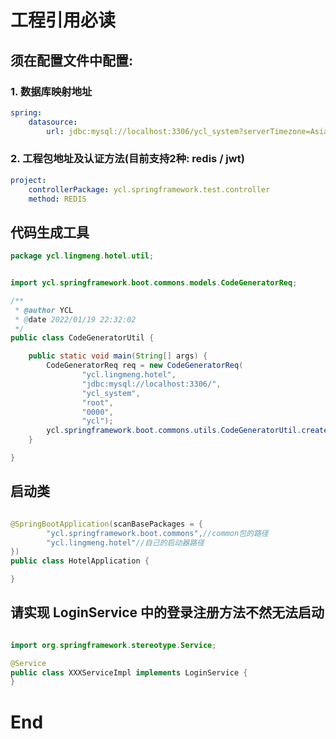 # 工程引用必读

## 须在配置文件中配置:

### 1. 数据库映射地址

~~~yaml
spring:
    datasource:
        url: jdbc:mysql://localhost:3306/ycl_system?serverTimezone=Asia/Shanghai&useUnicode=true&characterEncoding=utf-8&zeroDateTimeBehavior=convertToNull&transformedBitIsBoolean=true&allowMultiQueries=true
~~~

### 2. 工程包地址及认证方法(目前支持2种: redis / jwt)

~~~yaml
project:
    controllerPackage: ycl.springframework.test.controller
    method: REDIS
~~~


## 代码生成工具

~~~java
package ycl.lingmeng.hotel.util;


import ycl.springframework.boot.commons.models.CodeGeneratorReq;

/**
 * @author YCL
 * @date 2022/01/19 22:32:02
 */
public class CodeGeneratorUtil {

	public static void main(String[] args) {
		CodeGeneratorReq req = new CodeGeneratorReq(
				"ycl.lingmeng.hotel",
				"jdbc:mysql://localhost:3306/",
				"ycl_system",
				"root",
				"0000",
				"ycl");
		ycl.springframework.boot.commons.utils.CodeGeneratorUtil.create(req);
	}

}
~~~

## 启动类

~~~java

@SpringBootApplication(scanBasePackages = {
		"ycl.springframework.boot.commons",//common包的路径
		"ycl.lingmeng.hotel"//自己的启动器路径
})
public class HotelApplication {

}

~~~

## 请实现 LoginService 中的登录注册方法不然无法启动
~~~java

import org.springframework.stereotype.Service;

@Service
public class XXXServiceImpl implements LoginService {
}

~~~

# End
